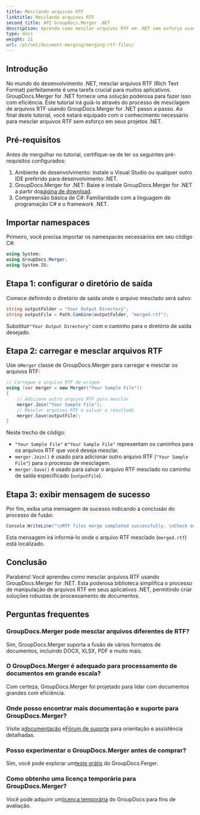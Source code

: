 ```yaml
---
title: Mesclando arquivos RTF
linktitle: Mesclando arquivos RTF
second_title: API GroupDocs.Merger .NET
description: Aprenda como mesclar arquivos RTF em .NET sem esforço usando GroupDocs.Merger para processamento contínuo de documentos.
type: docs
weight: 21
url: /pt/net/document-merging/merging-rtf-files/
---
```

## Introdução
No mundo do desenvolvimento .NET, mesclar arquivos RTF (Rich Text Format) perfeitamente é uma tarefa crucial para muitos aplicativos. GroupDocs.Merger for .NET fornece uma solução poderosa para fazer isso com eficiência. Este tutorial irá guiá-lo através do processo de mesclagem de arquivos RTF usando GroupDocs.Merger for .NET passo a passo. Ao final deste tutorial, você estará equipado com o conhecimento necessário para mesclar arquivos RTF sem esforço em seus projetos .NET.
## Pré-requisitos
Antes de mergulhar no tutorial, certifique-se de ter os seguintes pré-requisitos configurados:
1. Ambiente de desenvolvimento: Instale o Visual Studio ou qualquer outro IDE preferido para desenvolvimento .NET.
2.  GroupDocs.Merger for .NET: Baixe e instale GroupDocs.Merger for .NET a partir do[página de download](https://releases.groupdocs.com/merger/net/).
3. Compreensão básica de C#: Familiaridade com a linguagem de programação C# e o framework .NET.

## Importar namespaces
Primeiro, você precisa importar os namespaces necessários em seu código C#:
```csharp
using System; 
using GroupDocs.Merger;
using System.IO;
```
## Etapa 1: configurar o diretório de saída
Comece definindo o diretório de saída onde o arquivo mesclado será salvo:
```csharp
string outputFolder = "Your Output Directory";
string outputFile = Path.Combine(outputFolder, "merged.rtf");
```
 Substituir`"Your Output Directory"` com o caminho para o diretório de saída desejado.
## Etapa 2: carregar e mesclar arquivos RTF
 Use o`Merger` classe de GroupDocs.Merger para carregar e mesclar os arquivos RTF:
```csharp
// Carregue o arquivo RTF de origem
using (var merger = new Merger("Your Sample File"))
{
    // Adicione outro arquivo RTF para mesclar
    merger.Join("Your Sample File");
    // Mesclar arquivos RTF e salvar o resultado
    merger.Save(outputFile);
}
```
Neste trecho de código:
- `"Your Sample File"` e`"Your Sample File"` representam os caminhos para os arquivos RTF que você deseja mesclar.
- `merger.Join()` é usado para adicionar outro arquivo RTF (`"Your Sample File"`) para o processo de mesclagem.
- `merger.Save()` é usado para salvar o arquivo RTF mesclado no caminho de saída especificado (`outputFile`).
## Etapa 3: exibir mensagem de sucesso
Por fim, exiba uma mensagem de sucesso indicando a conclusão do processo de fusão:
```csharp
Console.WriteLine("\nRTF files merge completed successfully. \nCheck output in {0}", outputFolder);
```
Esta mensagem irá informá-lo onde o arquivo RTF mesclado (`merged.rtf`) está localizado.

## Conclusão
Parabéns! Você aprendeu como mesclar arquivos RTF usando GroupDocs.Merger for .NET. Esta poderosa biblioteca simplifica o processo de manipulação de arquivos RTF em seus aplicativos .NET, permitindo criar soluções robustas de processamento de documentos.

## Perguntas frequentes
### GroupDocs.Merger pode mesclar arquivos diferentes de RTF?
Sim, GroupDocs.Merger suporta a fusão de vários formatos de documentos, incluindo DOCX, XLSX, PDF e muito mais.
### O GroupDocs.Merger é adequado para processamento de documentos em grande escala?
Com certeza, GroupDocs.Merger foi projetado para lidar com documentos grandes com eficiência.
### Onde posso encontrar mais documentação e suporte para GroupDocs.Merger?
 Visite a[documentação](https://reference.groupdocs.com/merger/net/) e[Fórum de suporte](https://forum.groupdocs.com/c/merger/32) para orientação e assistência detalhadas.
### Posso experimentar o GroupDocs.Merger antes de comprar?
 Sim, você pode explorar um[teste grátis](https://releases.groupdocs.com/) do GroupDocs.Ferger.
### Como obtenho uma licença temporária para GroupDocs.Merger?
 Você pode adquirir um[licença temporária](https://purchase.groupdocs.com/temporary-license/) do GroupDocs para fins de avaliação.